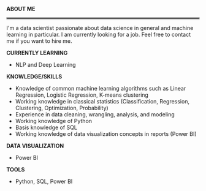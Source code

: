 **ABOUT ME** <br /> <hr style="border:2px solid gray">
I'm a data scientist passionate about data science in general and machine learning in particular. I am currently looking for a job. Feel free to contact me if you want to hire me.

**CURRENTLY LEARNING** <br />
* NLP and Deep Learning

**KNOWLEDGE/SKILLS** <br />
* Knowledge of common machine learning algorithms such as Linear Regression, Logistic Regression, K-means clustering
* Working knowledge in classical statistics (Classification, Regression, Clustering, Optimization, Probability)
* Experience in data cleaning, wrangling, analysis, and modeling
* Working knowledge of Python
* Basis knowledge of SQL
* Working knowledge of data visualization concepts in reports (Power BI)

**DATA VISUALIZATION** <br />
* Power BI

**TOOLS** <br />
* Python, SQL, Power BI
